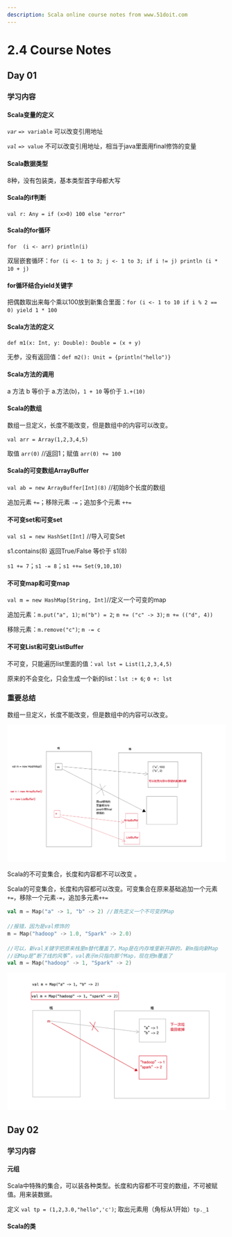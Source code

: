 ```yaml
---
description: Scala online course notes from www.51doit.com
---
```


# 2.4 Course Notes

## Day 01

### 学习内容

#### Scala变量的定义

_`var`_ `=> variable` 可以改变引用地址

_`val`_ `=> value` 不可以改变引用地址，相当于java里面用final修饰的变量

#### Scala数据类型

8种，没有包装类，基本类型首字母都大写

#### Scala的if判断

`val r: Any = if (x>0) 100 else "error"`

#### Scala的for循环

`for  (i <- arr) println(i)`

双层嵌套循环：`for (i <- 1 to 3; j <- 1 to 3; if i != j) println (i * 10 + j)`

#### for循环结合yield关键字

把偶数取出来每个乘以100放到新集合里面：`for (i <- 1 to 10 if i % 2 == 0) yield 1 * 100`

#### Scala方法的定义

`def m1(x: Int, y: Double): Double = (x + y)`

无参，没有返回值：`def m2(): Unit = {println("hello")}`

#### Scala方法的调用

a 方法 b 等价于 a.方法\(b\)，`1 + 10` 等价于 `1.+(10)`

#### Scala的数组

数组一旦定义，长度不能改变，但是数组中的内容可以改变。

`val arr = Array(1,2,3,4,5)`

取值 `arr(0)` //返回1；赋值 `arr(0) += 100`

#### Scala的可变数组ArrayBuffer

`val ab = new ArrayBuffer[Int](8)` //初始8个长度的数组

追加元素 `+=`；移除元素 `-=`；追加多个元素 `++=`

#### 不可变set和可变set

`val s1 = new HashSet[Int]` //导入可变Set

s1.contains\(8\) 返回True/False 等价于 s1\(8\)

`s1 += 7`；`s1 -= 8`；`s1 ++= Set(9,10,10)`

#### 不可变map和可变map

`val m = new HashMap[String, Int]`//定义一个可变的map

追加元素：`m.put("a", 1)`; `m("b") = 2`; `m += ("c" -> 3)`; `m += (("d", 4))`

移除元素：`m.remove("c")`; `m -= c`

#### 不可变List和可变ListBuffer

不可变，只能遍历list里面的值：`val lst = List(1,2,3,4,5)`

原来的不会变化，只会生成一个新的list：`lst :+ 6`; `0 +: lst`

### 

### 重要总结

数组一旦定义，长度不能改变，但是数组中的内容可以改变。

![Scala&#x5B9A;&#x4E49;&#x4E24;&#x79CD;&#x53D8;&#x91CF;](../../.gitbook/assets/scala-ding-yi-bian-liang.png)

Scala的不可变集合，长度和内容都不可以改变 。

Scala的可变集合，长度和内容都可以改变。可变集合在原来基础追加一个元素`+=`，移除一个元素`-=`，追加多元素`++=`

```scala
val m = Map("a" -> 1, "b" -> 2) //首先定义一个不可变的Map

//报错，因为是val修饰的
m = Map("hadoop" -> 1.0, "Spark" -> 2.0) 

//可以，新val关键字把原来栈里m替代覆盖了，Map是在内存堆里新开辟的，新m指向新Map
//旧Map是“断了线的风筝”，val表示m只指向那个Map，现在把m覆盖了
val m = Map("hadoop" -> 1, "Spark" -> 2) 

```

![val&#x5B9A;&#x4E49;&#x7684;&#x53D8;&#x91CF; - &#x8986;&#x76D6;](../../.gitbook/assets/val-ding-yi-de-bian-liang-fu-gai.png)

## Day 02

### 学习内容

#### 元组

Scala中特殊的集合，可以装各种类型。长度和内容都不可变的数组，不可被赋值。用来装数据。

定义 `val tp = (1,2,3.0,"hello",'c')`; 取出元素用（角标从1开始）`tp._1`

#### Scala的类








